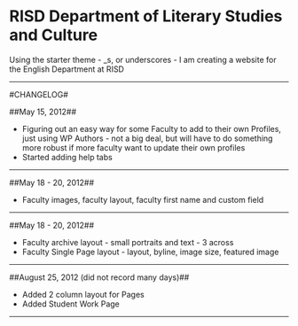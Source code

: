 RISD Department of Literary Studies and Culture
=============

Using the starter theme -  _s, or underscores - I am creating a website for the English Department at RISD

***

#CHANGELOG#

##May 15, 2012##

- Figuring out an easy way for some Faculty to add to their own Profiles, just using WP Authors - not a big deal, but will have to do something more robust if more faculty want to update their own profiles
- Started adding help tabs


***

##May 18 - 20, 2012##

- Faculty images, faculty layout, faculty first name and custom field

***  


##May 18 - 20, 2012##

- Faculty archive layout - small portraits and text - 3 across
- Faculty Single Page layout - layout, byline, image size, featured image

***

##August 25, 2012 (did not record many days)##

- Added 2 column layout for Pages
- Added Student Work Page

***

